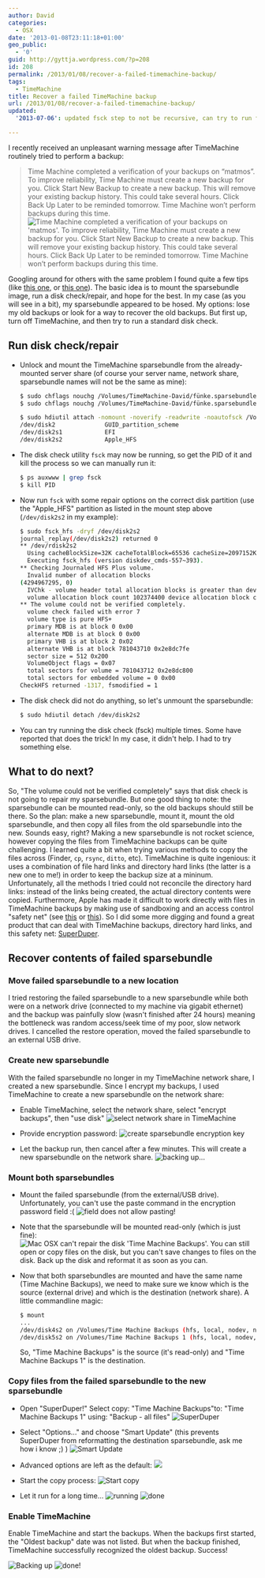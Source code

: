 ```yaml
---
author: David
categories:
  - OSX
date: '2013-01-08T23:11:18+01:00'
geo_public:
  - '0'
guid: http://gyttja.wordpress.com/?p=208
id: 208
permalink: /2013/01/08/recover-a-failed-timemachine-backup/
tags:
  - TimeMachine
title: Recover a failed TimeMachine backup
url: /2013/01/08/recover-a-failed-timemachine-backup/
updated:
  '2013-07-06': updated fsck step to not be recursive, can try to run fsck multiple times, thanks to comments!

---
```



I recently received an unpleasant warning message after TimeMachine routinely tried to perform a backup:
> Time Machine completed a verification of your backups on “matmos”. To improve reliability, Time Machine must create a new backup for you.
Click Start New Backup to create a new backup. This will remove your existing backup history. This could take several hours.
Click Back Up Later to be reminded tomorrow. Time Machine won’t perform backups during this time.
![](/images/2013/01/tm-0-warning.png "Time Machine completed a verification of your backups on 'matmos'. To improve reliability, Time Machine must create a new backup for you.  Click Start New Backup to create a new backup. This will remove your existing backup history. This could take several hours.  Click Back Up Later to be reminded tomorrow. Time Machine won’t perform backups during this time.")

<!--more-->

Googling around for others with the same problem I found quite a few tips (like [this one](http://simon.heimlicher.com/articles/2009/01/10/time-machine-readonly), or [this one](http://www.garth.org/archives/2010,07,16,124,fixing-time-machine-sparsebundle-network-backup-errors.html)). The basic idea is to mount the sparsebundle image, run a disk check/repair, and hope for the best. In my case (as you will see in a bit), my sparsebundle appeared to be hosed. My options: lose my old backups or look for a way to recover the old backups. But first up, turn off TimeMachine, and then try to run a standard disk check.

## Run disk check/repair

* Unlock and mount the TimeMachine sparsebundle from the already-mounted server share (of course your server name, network share, sparsebundle names will not be the same as mine):
    ```bash
    $ sudo chflags nouchg /Volumes/TimeMachine-David/fünke.sparsebundle
    $ sudo chflags nouchg /Volumes/TimeMachine-David/fünke.sparsebundle/token

    $ sudo hdiutil attach -nomount -noverify -readwrite -noautofsck /Volumes/TimeMachine-David/fünke.sparsebundle
    /dev/disk2          	GUID_partition_scheme
    /dev/disk2s1        	EFI
    /dev/disk2s2        	Apple_HFS
    ```

* The disk check utility `fsck` may now be running, so get the PID of it and kill the process so we can manually run it:
    ```bash
    $ ps auxwww | grep fsck
    $ kill PID
    ```

* Now run `fsck` with some repair options on the correct disk partition (use the "Apple_HFS" partition as listed in the mount step above (`/dev/disk2s2` in my example):
    ```bash
    $ sudo fsck_hfs -dryf /dev/disk2s2
    journal_replay(/dev/disk2s2) returned 0
    ** /dev/rdisk2s2
      Using cacheBlockSize=32K cacheTotalBlock=65536 cacheSize=2097152K.
      Executing fsck_hfs (version diskdev_cmds-557~393).
    ** Checking Journaled HFS Plus volume.
      Invalid number of allocation blocks
    (4294967295, 0)
      IVChk - volume header total allocation blocks is greater than device size
      volume allocation block count 102374400 device allocation block count 97630464
    ** The volume could not be verified completely.
      volume check failed with error 7
      volume type is pure HFS+
      primary MDB is at block 0 0x00
      alternate MDB is at block 0 0x00
      primary VHB is at block 2 0x02
      alternate VHB is at block 781043710 0x2e8dc7fe
      sector size = 512 0x200
      VolumeObject flags = 0x07
      total sectors for volume = 781043712 0x2e8dc800
      total sectors for embedded volume = 0 0x00
    CheckHFS returned -1317, fsmodified = 1
    ```

* The disk check did not do anything, so let's unmount the sparsebundle:
    ```bash
    $ sudo hdiutil detach /dev/disk2s2
    ```

* You can try running the disk check (fsck) multiple times. Some have reported that does the trick! In my case, it didn't help. I had to try something else.

## What to do next?

So, "The volume could not be verified completely" says that disk check is not going to repair my sparsebundle. But one good thing to note: the sparsebundle can be mounted read-only, so the old backups should still be there. So the plan: make a new sparsebundle, mount it, mount the old sparsebundle, and then copy all files from the old sparsebundle into the new. Sounds easy, right?
Making a new sparsebundle is not rocket science, however copying the files from TimeMachine backups can be quite challenging. I learned quite a bit when trying various methods to copy the files across (Finder, `cp`, `rsync`, `ditto`, etc). TimeMachine is quite ingenious: it uses a combination of file hard links and directory hard links (the latter is a new one to me!) in order to keep the backup size at a mininum. Unfortunately, all the methods I tried could not reconcile the directory hard links: instead of the links being created, the actual directory contents were copied. Furthermore, Apple has made it difficult to work directly with files in TimeMachine backups by making use of sandboxing and an access control "safety net" (see [this](http://superuser.com/questions/162690/how-can-i-delete-time-machine-files-using-the-commandline) or [this](http://techjournal.318.com/general-technology/the-time-machine-safety-net/#content)). So I did some more digging and found a great product that can deal with TimeMachine backups, directory hard links, and this safety net: [SuperDuper](http://www.shirt-pocket.com/SuperDuper/SuperDuperDescription.html).

## Recover contents of failed sparsebundle

### Move failed sparsebundle to a new location

I tried restoring the failed sparsebundle to a new sparsebundle while both were on a network drive (connected to my machine via gigabit ethernet) and the backup was painfully slow (wasn't finished after 24 hours) meaning the bottleneck was random access/seek time of my poor, slow network drives. I cancelled the restore operation, moved the failed sparsebundle to an external USB drive.

### Create new sparsebundle

With the failed sparsebundle no longer in my TimeMachine network share, I created a new sparsebundle. Since I encrypt my backups, I used TimeMachine to create a new sparsebundle on the network share:

* Enable TimeMachine, select the network share, select "encrypt backups", then "use disk"
    ![select network share in TimeMachine](/images/2013/01/tm-1-selectdisk.png)

* Provide encryption password:
    ![create sparsebundle encryption key](/images/2013/01/tm-1-encrypt.png)

* Let the backup run, then cancel after a few minutes. This will create a new sparsebundle on the network share.
    ![backing up...](/images/2013/01/tm-1-cancel.png)

### Mount both sparsebundles

* Mount the failed sparsebundle (from the external/USB drive). Unfortunately, you can't use the paste command in the encryption password field :(
    ![field does not allow pasting!](/images/2013/01/tm-2-key.png)

* Note that the sparsebundle will be mounted read-only (which is just fine):
    ![Mac OSX can't repair the disk 'Time Machine Backups'. You can still open or copy files on the disk, but you can't save changes to files on the disk. Back up the disk and reformat it as soon as you can.](/images/2013/01/tm-2-warning.png)

* Now that both sparsebundles are mounted and have the same name (Time Machine Backups), we need to make sure we know which is the source (external drive) and which is the destination (network share). A little commandline magic:
    ```bash
    $ mount
    ...
    /dev/disk4s2 on /Volumes/Time Machine Backups (hfs, local, nodev, nosuid, read-only, mounted by david)
    /dev/disk5s2 on /Volumes/Time Machine Backups 1 (hfs, local, nodev, nosuid, journaled, mounted by david)
    ```

    So, "Time Machine Backups" is the source (it's read-only) and "Time Machine Backups 1" is the destination.


### Copy files from the failed sparsebundle to the new sparsebundle
* Open "SuperDuper!" Select copy: "Time Machine Backups"to: "Time Machine Backups 1" using: "Backup - all files"
    ![SuperDuper](/images/2013/01/tm-3-sd1.png)

* Select "Options..." and choose "Smart Update" (this prevents SuperDuper from reformatting the destination sparsebundle, ask me how i know ;) )
    ![Smart Update](/images/2013/01/tm-3-sd2.png)

* Advanced options are left as the default:
    ![](/images/2013/01/tm-3-sd3.png)

* Start the copy process:
    ![Start copy](/images/2013/01/tm-3-sd4.png)

* Let it run for a long time...
    ![running](/images/2013/01/tm-3-sd5.png)
    ![done](/images/2013/01/tm-3-sd6.png)


### Enable TimeMachine

Enable TimeMachine and start the backups. When the backups first started, the "Oldest backup" date was not listed. But when the backup finished, TimeMachine successfully recognized the oldest backup. Success!

![Backing up](/images/2013/01/tm-4-backup.png)
![done!](/images/2013/01/tm-4-done.png)
